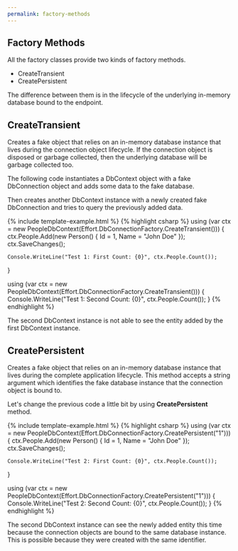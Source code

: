 ```yaml
---
permalink: factory-methods
---
```


## Factory Methods

All the factory classes provide two kinds of factory methods.

 - CreateTransient
 - CreatePersistent

The difference between them is in the lifecycle of the underlying in-memory database bound to the endpoint. 

## CreateTransient

Creates a fake object that relies on an in-memory database instance that lives during the connection object lifecycle. If the connection object is disposed or garbage collected, then the underlying database will be garbage collected too.

The following code instantiates a DbContext object with a fake DbConnection object and adds some data to the fake database. 

Then creates another DbContext instance with a newly created fake DbConnection and tries to query the previously added data.

{% include template-example.html %} 
{% highlight csharp %}
using (var ctx = new PeopleDbContext(Effort.DbConnectionFactory.CreateTransient()))
{
    ctx.People.Add(new Person() { Id = 1, Name = "John Doe" });
    ctx.SaveChanges();
 
    Console.WriteLine("Test 1: First Count: {0}", ctx.People.Count());
}
 
using (var ctx = new PeopleDbContext(Effort.DbConnectionFactory.CreateTransient()))
{
    Console.WriteLine("Test 1: Second Count: {0}", ctx.People.Count());
}
{% endhighlight %}

The second DbContext instance is not able to see the entity added by the first DbContext instance.

## CreatePersistent

Creates a fake object that relies on an in-memory database instance that lives during the complete application lifecycle. This method accepts a string argument which identifies the fake database instance that the connection object is bound to.

Let's change the previous code a little bit by using **CreatePersistent** method.

{% include template-example.html %} 
{% highlight csharp %}
using (var ctx = new PeopleDbContext(Effort.DbConnectionFactory.CreatePersistent("1")))
{
    ctx.People.Add(new Person() { Id = 1, Name = "John Doe" });
    ctx.SaveChanges();
 
    Console.WriteLine("Test 2: First Count: {0}", ctx.People.Count());
}
 
using (var ctx = new PeopleDbContext(Effort.DbConnectionFactory.CreatePersistent("1")))
{
    Console.WriteLine("Test 2: Second Count: {0}", ctx.People.Count());
}
{% endhighlight %}

The second DbContext instance can see the newly added entity this time because the connection objects are bound to the same database instance. This is possible because they were created with the same identifier.
